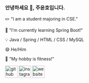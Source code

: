 ### 안녕하세요 👋, 주윤호입니다.

✏️ "I am a student majoring in CSE."

🌱 "I'm currently learning Spring Boot!"

💡 Java / Spring / HTML / CSS / MySQL

😄 He/Him

💪 "My hobby is fitness!"

<img src='https://cdn.jsdelivr.net/npm/simple-icons@3.0.1/icons/github.svg' alt='github' height='40'> <img src='https://cdn.jsdelivr.net/npm/simple-icons@3.0.1/icons/instagram.svg' alt='instagram' height='40'> <img src='https://cdn.jsdelivr.net/npm/simple-icons@3.0.1/icons/icloud.svg' alt='website' height='40'>
